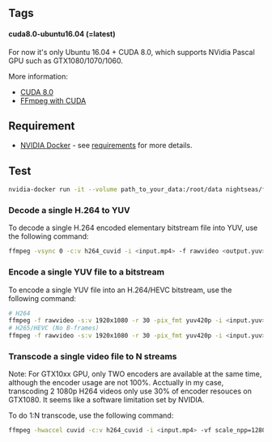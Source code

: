 ## Tags

#### cuda8.0-ubuntu16.04 (=latest)

For now it's only Ubuntu 16.04 + CUDA 8.0, which supports NVidia Pascal GPU such as GTX1080/1070/1060. 

More information: 

 - [CUDA 8.0](http://www.nvidia.com/object/cuda_home_new.html)
 - [FFmpeg with CUDA](https://developer.nvidia.com/ffmpeg)

## Requirement

- [NVIDIA Docker](https://github.com/NVIDIA/nvidia-docker) - see [requirements](https://github.com/NVIDIA/nvidia-docker/wiki/CUDA#requirements) for more details.

## Test

```sh
nvidia-docker run -it --volume path_to_your_data:/root/data nightseas/ffmpeg bash
```

### Decode a single H.264 to YUV

To decode a single H.264 encoded elementary bitstream file into YUV, use the following command:

```sh
ffmpeg -vsync 0 -c:v h264_cuvid -i <input.mp4> -f rawvideo <output.yuv>
```

### Encode a single YUV file to a bitstream

To encode a single YUV file into an H.264/HEVC bitstream, use the following command:

```sh
# H264
ffmpeg -f rawvideo -s:v 1920x1080 -r 30 -pix_fmt yuv420p -i <input.yuv> -c:v h264_nvenc -preset slow -cq 10 -bf 2 -g 150 <output.mp4>
# H265/HEVC (No B-frames)
ffmpeg -f rawvideo -s:v 1920x1080 -r 30 -pix_fmt yuv420p -i <input.yuv> -vcodec hevc_nvenc -preset slow -cq 10 -g 150 <output.mp4>
```

### Transcode a single video file to N streams

Note: For GTX10xx GPU, only TWO encoders are available at the same time, although the encoder usage are not 100%. Acctually in my case, transcoding 2 1080p H264 videos only use 30% of encoder resouces on GTX1080. It seems like a software limitation set by NVIDIA.

To do 1:N transcode, use the following command:

```sh
ffmpeg -hwaccel cuvid -c:v h264_cuvid -i <input.mp4> -vf scale_npp=1280:720 -vcodec h264_nvenc <output0.mp4> -vf scale_npp 640:480 -vcodec h264_nvenc <output1.mp4>
```
